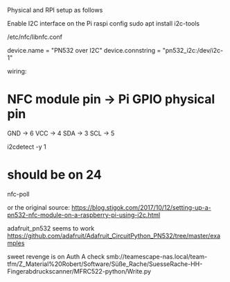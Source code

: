 Physical and RPI setup as follows

Enable I2C interface on the Pi raspi config
sudo apt install i2c-tools

/etc/nfc/libnfc.conf

device.name = "PN532 over I2C"
device.connstring = "pn532_i2c:/dev/i2c-1"

wiring:
# NFC module pin -> Pi GPIO physical pin #
GND -> 6
VCC -> 4
SDA -> 3
SCL -> 5

i2cdetect -y 1
# should be on 24

nfc-poll


or the original source:
https://blog.stigok.com/2017/10/12/setting-up-a-pn532-nfc-module-on-a-raspberry-pi-using-i2c.html


adafruit_pn532 seems to work
https://github.com/adafruit/Adafruit_CircuitPython_PN532/tree/master/examples

sweet revenge is on Auth A check 
smb://teamescape-nas.local/team-tfm/Z_Material%20Robert/Software/Süße_Rache/SuesseRache-HH-Fingerabdruckscanner/MFRC522-python/Write.py
